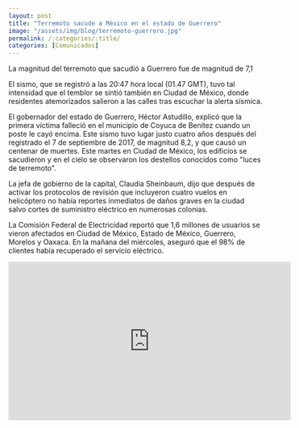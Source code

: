 ```yaml
---
layout: post
title: "Terremoto sacude a México en el estado de Guerrero"
image: "/assets/img/blog/terremoto-guerrero.jpg"
permalink: /:categories/:title/
categories: [Comunicados]
---
```


La magnitud del terremoto que sacudió a Guerrero fue de magnitud de 7,1


El sismo, que se registró a las 20:47 hora local (01.47 GMT), tuvo tal intensidad que el temblor se sintió también en Ciudad de México, donde residentes atemorizados salieron a las calles tras escuchar la alerta sísmica. 

El gobernador del estado de Guerrero, Héctor Astudillo, explicó que la primera víctima falleció en el municipio de Coyuca de Benítez cuando un poste le cayó encima. Este sismo tuvo lugar justo cuatro años después del registrado el 7 de septiembre de 2017, de magnitud 8,2, y que causó un centenar de muertes.
Este martes en Ciudad de México, los edificios se sacudieron y en el cielo se observaron los destellos conocidos como "luces de terremoto".

La jefa de gobierno de la capital, Claudia Sheinbaum, dijo que después de activar los protocolos de revisión que incluyeron cuatro vuelos en helicóptero no había reportes inmediatos de daños graves en la ciudad salvo cortes de suministro eléctrico en numerosas colonias.

La Comisión Federal de Electricidad reportó que 1,6 millones de usuarios se vieron afectados en Ciudad de México, Estado de México, Guerrero, Morelos y Oaxaca. En la mañana del miércoles, aseguró que el 98% de clientes había recuperado el servicio eléctrico.

<iframe width="560" height="315" src="https://www.youtube.com/embed/DXBeto9LZ5E" title="YouTube video player" frameborder="0" allow="accelerometer; autoplay; clipboard-write; encrypted-media; gyroscope; picture-in-picture" allowfullscreen></iframe>

